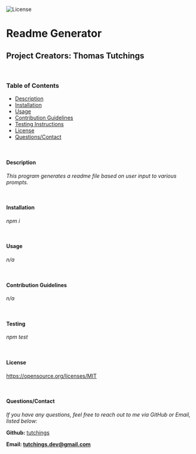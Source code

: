 
![License](https://img.shields.io/badge/License-MIT-yellow.svg)
# Readme Generator
## Project Creators: Thomas Tutchings

<br />

### Table of Contents
* [Description](#description)
* [Installation](#installation)
* [Usage](#usage)
* [Contribution Guidelines](#contribution-guidelines)
* [Testing Instructions](#testing-instructions)
* [License](#license)
* [Questions/Contact](#questions/contact)

<br />

#### Description

*This program generates a readme file based on user input to various prompts.*

<br />

#### Installation

*npm i*

<br />

#### Usage

*n/a*

<br />

#### Contribution Guidelines

*n/a*

<br />

#### Testing

*npm test*

<br />

#### License

https://opensource.org/licenses/MIT

<br />

#### Questions/Contact

*If you have any questions, feel free to reach out to me via GitHub or Email, listed below:*

**Github:** [tutchings](https://github.com/tutchings) 

**Email: tutchings.dev@gmail.com**
    